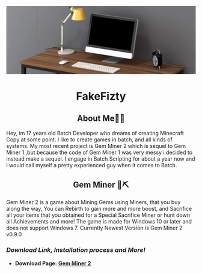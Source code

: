 ![MasterHead](https://github.com/FakeFizty/source/blob/main/Banner.png?raw=true)
<h1 align="center">FakeFizty</h1>
<h2 align="center">About Me👨‍💻</h2>
Hey, im 17 years old Batch Developer who dreams of creating Minecraft Copy at some point. I like to create games in batch, and all kinds of systems. My most recent project is Gem Miner 2 which is sequel to Gem Miner 1 ,but because the code of Gem Miner 1 was very messy i decided to instead make a sequel. I engage in Batch Scripting for about a year now and i would call myself a pretty experienced guy when it comes to Batch.
<h2 align="center">Gem Miner 💎⛏</h2>

Gem Miner 2 is a game about Mining Gems using Miners, that you buy along the way, You can Rebirth to gain more and more boost, and Sacrifice all your items that you obtained for a Special Sacrifice Miner or hunt down all Achievements and more! The game is made for Windows 10 or later and does not support Windows 7. Currently Newest Version is Gem Miner 2 v0.9.0
  
### _Download Link, Installation process and More!_
 - **Download Page:** **[Gem Miner 2](https://github.com/FakeFizty/Gem-Miner-2)**
